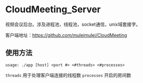 # CloudMeeting_Server
视频会议后台。涉及进程池，线程池，socket通信，unix域套接字。

客户端地址：https://github.com/muleimulei/CloudMeeting

## 使用方法
``
usage: ./app [host] <port #> <#threads> <#processes>
``

`threads` 用于处理客户端连接的线程数
`processes` 开启的房间数
